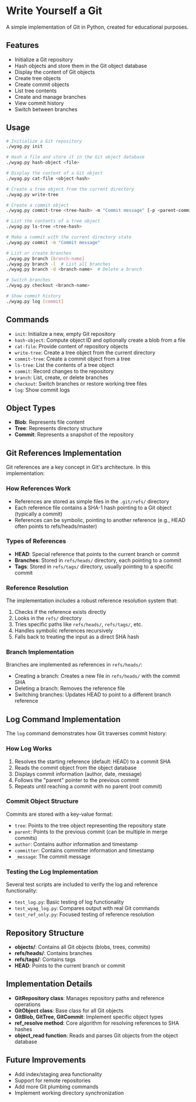 # Write Yourself a Git

A simple implementation of Git in Python, created for educational purposes.

## Features

- Initialize a Git repository
- Hash objects and store them in the Git object database
- Display the content of Git objects
- Create tree objects
- Create commit objects
- List tree contents
- Create and manage branches
- View commit history
- Switch between branches

## Usage

```bash
# Initialize a Git repository
./wyag.py init

# Hash a file and store it in the Git object database
./wyag.py hash-object <file>

# Display the content of a Git object
./wyag.py cat-file <object-hash>

# Create a tree object from the current directory
./wyag.py write-tree

# Create a commit object
./wyag.py commit-tree <tree-hash> -m "Commit message" [-p <parent-commit>]

# List the contents of a tree object
./wyag.py ls-tree <tree-hash>

# Make a commit with the current directory state
./wyag.py commit -m "Commit message"

# List or create branches
./wyag.py branch [branch-name]
./wyag.py branch -l  # List all branches
./wyag.py branch -d <branch-name>  # Delete a branch

# Switch branches
./wyag.py checkout <branch-name>

# Show commit history
./wyag.py log [commit]
```

## Commands

- `init`: Initialize a new, empty Git repository
- `hash-object`: Compute object ID and optionally create a blob from a file
- `cat-file`: Provide content of repository objects
- `write-tree`: Create a tree object from the current directory
- `commit-tree`: Create a commit object from a tree
- `ls-tree`: List the contents of a tree object
- `commit`: Record changes to the repository
- `branch`: List, create, or delete branches
- `checkout`: Switch branches or restore working tree files
- `log`: Show commit logs

## Object Types

- **Blob**: Represents file content
- **Tree**: Represents directory structure
- **Commit**: Represents a snapshot of the repository

## Git References Implementation

Git references are a key concept in Git's architecture. In this implementation:

### How References Work

- References are stored as simple files in the `.git/refs/` directory
- Each reference file contains a SHA-1 hash pointing to a Git object (typically a commit)
- References can be symbolic, pointing to another reference (e.g., HEAD often points to refs/heads/master)

### Types of References

- **HEAD**: Special reference that points to the current branch or commit
- **Branches**: Stored in `refs/heads/` directory, each pointing to a commit
- **Tags**: Stored in `refs/tags/` directory, usually pointing to a specific commit

### Reference Resolution

The implementation includes a robust reference resolution system that:

1. Checks if the reference exists directly
2. Looks in the `refs/` directory
3. Tries specific paths like `refs/heads/`, `refs/tags/`, etc.
4. Handles symbolic references recursively
5. Falls back to treating the input as a direct SHA hash

### Branch Implementation

Branches are implemented as references in `refs/heads/`:

- Creating a branch: Creates a new file in `refs/heads/` with the commit SHA
- Deleting a branch: Removes the reference file
- Switching branches: Updates HEAD to point to a different branch reference

## Log Command Implementation

The `log` command demonstrates how Git traverses commit history:

### How Log Works

1. Resolves the starting reference (default: HEAD) to a commit SHA
2. Reads the commit object from the object database
3. Displays commit information (author, date, message)
4. Follows the "parent" pointer to the previous commit
5. Repeats until reaching a commit with no parent (root commit)

### Commit Object Structure

Commits are stored with a key-value format:
- `tree`: Points to the tree object representing the repository state
- `parent`: Points to the previous commit (can be multiple in merge commits)
- `author`: Contains author information and timestamp
- `committer`: Contains committer information and timestamp
- `_message`: The commit message

### Testing the Log Implementation

Several test scripts are included to verify the log and reference functionality:
- `test_log.py`: Basic testing of log functionality
- `test_wyag_log.py`: Compares output with real Git commands
- `test_ref_only.py`: Focused testing of reference resolution

## Repository Structure

- **objects/**: Contains all Git objects (blobs, trees, commits)
- **refs/heads/**: Contains branches
- **refs/tags/**: Contains tags
- **HEAD**: Points to the current branch or commit

## Implementation Details

- **GitRepository class**: Manages repository paths and reference operations
- **GitObject class**: Base class for all Git objects
- **GitBlob, GitTree, GitCommit**: Implement specific object types
- **ref_resolve method**: Core algorithm for resolving references to SHA hashes
- **object_read function**: Reads and parses Git objects from the object database

## Future Improvements

- Add index/staging area functionality
- Support for remote repositories
- Add more Git plumbing commands
- Implement working directory synchronization 
